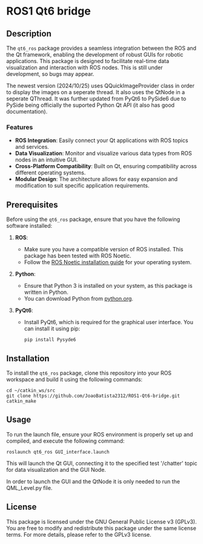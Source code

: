 # ROS1 Qt6 bridge

## Description

The `qt6_ros` package provides a seamless integration between the ROS and the Qt framework, enabling the development of robust GUIs for robotic applications. This package is designed to facilitate real-time data visualization and interaction with ROS nodes. This is still under development, so bugs may appear.

The newest version (2024/10/25) uses QQuickImageProvider class in order to display the images on a seperate thread. It also uses the QtNode in a seperate QThread. It was further updated from PyQt6 to PySide6 due to PySide being officially the suported Python Qt API (it also has good documentation).

### Features

- **ROS Integration**: Easily connect your Qt applications with ROS topics and services.
- **Data Visualization**: Monitor and visualize various data types from ROS nodes in an intuitive GUI.
- **Cross-Platform Compatibility**: Built on Qt, ensuring compatibility across different operating systems.
- **Modular Design**: The architecture allows for easy expansion and modification to suit specific application requirements.

## Prerequisites

Before using the `qt6_ros` package, ensure that you have the following software installed:

1. **ROS**:
   - Make sure you have a compatible version of ROS installed. This package has been tested with ROS Noetic.
   - Follow the [ROS Noetic installation guide](http://wiki.ros.org/noetic/Installation/Ubuntu) for your operating system.

2. **Python**:
   - Ensure that Python 3 is installed on your system, as this package is written in Python.
   - You can download Python from [python.org](https://www.python.org/downloads/).

3. **PyQt6**:
   - Install PyQt6, which is required for the graphical user interface. You can install it using pip:
     ```
     pip install Pysyde6
     ```

## Installation

To install the `qt6_ros` package, clone this repository into your ROS workspace and build it using the following commands:

```
cd ~/catkin_ws/src
git clone https://github.com/JoaoBatista2312/ROS1-Qt6-bridge.git
catkin_make
```

## Usage
To run the launch file, ensure your ROS environment is properly set up and compiled, and execute the following command:
```
roslaunch qt6_ros GUI_interface.launch
```
This will launch the Qt GUI, connecting it to the specified test '/chatter' topic for data visualization and the GUI Node.

In order to launch the GUI and the QtNode it is only needed to run the QML_Level.py file.

## License

This package is licensed under the GNU General Public License v3 (GPLv3). You are free to modify and redistribute this package under the same license terms. For more details, please refer to the GPLv3 license.

